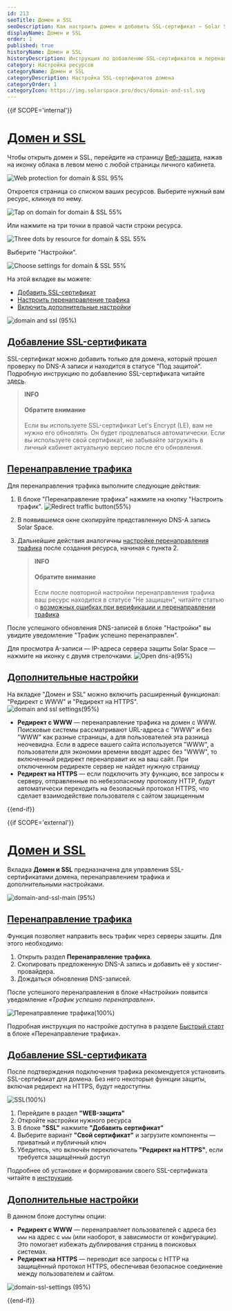 ```yaml
---
id: 213
seoTitle: Домен и SSL
seoDescription: Как настроить домен и добавить SSL-сертификат — Solar Space. Управление доменами и их SSL-сертификатами, подключение дополнительного функционала для своего домена
displayName: Домен и SSL
order: 1
published: true
historyName: Домен и SSL
historyDescription: Инструкция по добавлению SSL-сертификатов и перенаправлению трафика
category: Настройка ресурсов
categoryName: Домен и SSL
categoryDescription: Настройка SSL-сертификатов домена
categoryOrder: 1
categoryIcon: https://img.solarspace.pro/docs/domain-and-ssl.svg
---
```




{{if SCOPE='internal'}}


# [Домен и SSL](domain-&-ssl)

Чтобы открыть домен и SSL, перейдите на страницу [Веб-защита]([https://my.solarspace.pro/web-protection]), нажав на иконку облака в левом меню с любой страницы личного кабинета.

![Web protection for domain & SSL 95%](https://img.solarspace.pro/docs/web-protection-for-domain-&-ssl.jpg "Веб-защита для перехода в домен и SSL")

Откроется страница со списком ваших ресурсов. Выберите нужный вам ресурс, кликнув по нему.

![Tap on domain for domain & SSL 55%](https://img.solarspace.pro/docs/tap-on-domain-for-domain-&-ssl.jpg "Нажмите на строку ресурса")

Или нажмите на три точки в правой части строки ресурса.

![Three dots by resource for domain & SSL 55%](https://img.solarspace.pro/docs/three-dots-by-resource-for-domain-&-ssl.jpg "Три точки для перехода в настройки ресурса")

Выберите "Настройки".

![Choose settings for domain & SSL 55%](https://img.solarspace.pro/docs/choose-settings-for-domain-&-ssl.jpg "Настройки для перехода в домен и SSL")

На этой вкладке вы можете:
- [Добавить SSL-сертификат]([213#adding-ssl-certificate])
- [Настроить перенаправление трафика]([213#redirecting-traffic])
- [Включить дополнительные настройки]([213#additional-settings])

![domain and ssl (95%)](https://img.solarspace.pro/docs/domain-&-ssl.jpg "Вкладка Домен и SSL")

## [Добавление SSL-сертификата](adding-ssl-certificate)

SSL-сертификат можно добавить только для домена, который прошел проверку по DNS-A записи и находится в статусе "Под защитой". Подробную инструкцию по добавлению SSL-сертификата читайте [здесь]([280]).

> **INFO**
> #### Обратите внимание
> Если вы используете SSL-сертификат Let's Encrypt (LE), вам не нужно его обновлять. Он будет продлеваться автоматически. Если вы используете свой сертификат, не забывайте загружать в личный кабинет актуальную версию после его обновления.

## [Перенаправление трафика](redirecting-traffic)

Для перенаправления трафика выполните следующие действия:
1. В блоке "Перенаправление трафика" нажмите на кнопку "Настроить трафик".
![Redirect traffic button(55%)](https://img.solarspace.pro/docs/redirect-traffic-button.jpg "Кнопка перенаправления трафика")
2. В появившемся окне скопируйте представленную DNS-A запись Solar Space.
3. Дальнейшие действия аналогичны [настройке перенаправления трафика]([266#setting-after-resource-creation]) после создания ресурса, начиная с пункта 2.

    > **INFO**
    > #### Обратите внимание
    > Если после повторной настройки перенаправления трафика ваш ресурс находится в статусе "Не защищен", читайте статью о [возможных ошибках при верификации и перенаправлении трафика]([268])

После успешного обновления DNS-записей в блоке "Настройки" вы увидите уведомление "Трафик успешно перенаправлен".

Для просмотра A-записи — IP-адреса сервера защиты Solar Space — нажмите на иконку с двумя стрелочками. 
![Open dns-a(95%)](https://img.solarspace.pro/docs/open-dns-a.jpg "Открытие DNS-А записи")

## [Дополнительные настройки](additional-settings)
На вкладке "Домен и SSL" можно включить расширенный функционал: "Редирект с WWW" и "Редирект на HTTPS".
![domain and ssl settings(95%)](https://img.solarspace.pro/docs/settings-domain&ssl.jpg "Настройки домена и SSL")

- **Редирект с WWW** — перенаправление трафика на домен с WWW. Поисковые системы рассматривают URL-адреса с "WWW" и без "WWW" как разные страницы, а для пользователей эта разница неочевидна. Если в адресе вашего сайта используется "WWW", а пользователи для экономии времени вводят адрес без "WWW", то включенный редирект перенаправит их на ваш сайт. При отключенном редиректе сервер не найдет нужную страницу
- **Редирект на HTTPS** — если подключить эту функцию, все запросы к серверу, отправленные по небезопасному протоколу HTTP, будут автоматически переходить на безопасный протокол HTTPS, что сделает взаимодействие пользователя с сайтом защищенным

{{end-if}}



{{if SCOPE='external'}}

# [Домен и SSL](domain-&-ssl)

Вкладка **Домен и SSL** предназначена для управления SSL-сертификатами домена, перенаправлением трафика и дополнительными настройками.

![domain-and-ssl-main (95%)](https://img.solarspace.pro/docs/partners/web-protection/domain-and-ssl-main.png "Вкладка 'Домен и SSL'")


## [Перенаправление трафика](redirecting-traffic)

Функция позволяет направить весь трафик через серверы защиты. Для этого необходимо:

1. Открыть раздел **Перенаправление трафика**.
2. Скопировать предложенную DNS-A запись и добавить её у хостинг-провайдера.
3. Дождаться обновления DNS-записей.

После успешного перенаправления в блоке «Настройки» появится уведомление *«Трафик успешно перенаправлен»*.

![Перенаправление трафика(100%)]( https://img.solarspace.pro/docs/partners/web-protection/A-recordings.png "Перенаправление трафика")

Подробная инструкция по настройке доступна в разделе [Быстрый старт]([300#configure-a-record]) в блоке «Перенаправление трафика».

## [Добавление SSL-сертификата](adding-ssl-certificate)


После подтверждения подключения трафика рекомендуется установить SSL-сертификат для домена. Без него некоторые функции защиты, включая редирект на HTTPS, будут недоступны.

![SSL(100%)]( https://img.solarspace.pro/docs/partners/web-protection/ssl.png "SSL")

1. Перейдите в раздел **"WEB-защита"**
2. Откройте настройки нужного ресурса
3. В блоке **"SSL"** нажмите **"Добавить сертификат"**
4. Выберите вариант **"Свой сертификат"** и загрузите компоненты — приватный и публичный ключ
5. Убедитесь, что включён переключатель **"Редирект на HTTPS"**, если требуется защищённый доступ

Подробнее об установке и формировании своего SSL-сертификата читайте в [инструкции]([280]).

## [Дополнительные настройки](additional-settings)

В данном блоке доступны опции:

* **Редирект с WWW** — перенаправляет пользователей с адреса без `www` на адрес с `www` (или наоборот, в зависимости от конфигурации). Это помогает избежать дублирования страниц в поисковых системах.
* **Редирект на HTTPS** — переводит все запросы с HTTP на защищённый протокол HTTPS, обеспечивая безопасное соединение между пользователем и сайтом.

![domain-ssl-settings (95%)](https://img.solarspace.pro/docs/partners/web-protection/domain-ssl-settings.png "Настройки редиректов")


{{end-if}}